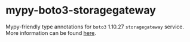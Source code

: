 # mypy-boto3-storagegateway

Mypy-friendly type annotations for `boto3` 1.10.27 `storagegateway` service.
More information can be found [here](https://github.com/vemel/mypy_boto3).
